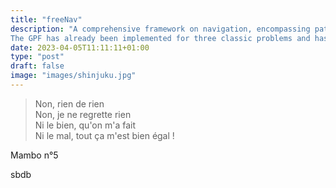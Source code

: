 ```yaml
---
title: "freeNav"
description: "A comprehensive framework on navigation, encompassing path planning, trajectory optimization, and motion control, is crucial for autonomous systems. The first section of this framework is the General graph-based Path planning Framework (GPF). 
The GPF has already been implemented for three classic problems and has achieved state-of-the-art (SOTA) performance."
date: 2023-04-05T11:11:11+01:00
type: "post"
draft: false
image: "images/shinjuku.jpg"
---
```


> Non, rien de rien  
Non, je ne regrette rien  
Ni le bien, qu'on m'a fait  
Ni le mal, tout ça m'est bien égal !

Mambo n°5

sbdb